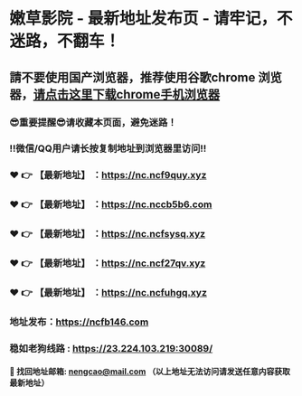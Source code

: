 # 嫩草影院 - 最新地址发布页 - 请牢记，不迷路，不翻车！

## 請不要使用国产浏览器，推荐使用谷歌chrome 浏览器，<a href = "https://www.google.cn/chrome/">请点击这里下载chrome手机浏览器</a>

### :sunglasses:重要提醒:sunglasses:请收藏本页面，避免迷路！
### ‼️微信/QQ用户请长按复制地址到浏览器里访问‼️

### :heart: :point_right: 【最新地址】 ：https://nc.ncf9quy.xyz
### :heart: :point_right: 【最新地址】 ：https://nc.nccb5b6.com
### :heart: :point_right: 【最新地址】 ：https://nc.ncfsysq.xyz
### :heart: :point_right: 【最新地址】 ：https://nc.ncf27qv.xyz
### :heart: :point_right: 【最新地址】 ：https://nc.ncfuhgq.xyz

### 地址发布：https://ncfb146.com
### 稳如老狗线路 : https://23.224.103.219:30089/

#### :e-mail: __找回地址邮箱: nengcao@mail.com （以上地址无法访问请发送任意内容获取最新地址）__

